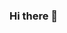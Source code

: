 ### Hi there 👋

<!--
**cemuluoglakci/cemuluoglakci** is a ✨ _special_ ✨ repository because its `README.md` (this file) appears on your GitHub profile.

Here are some ideas to get you started:

- 🔭 I’m currently working on misinformation detection and verification on social media.
- 🌱 I’m currently learning image classification.
- 👯 I’m looking to collaborate on open source projects.
- 🤔 I’m looking for help with best practices.
- 💬 Ask me about .Net(C#) framework.

-->
